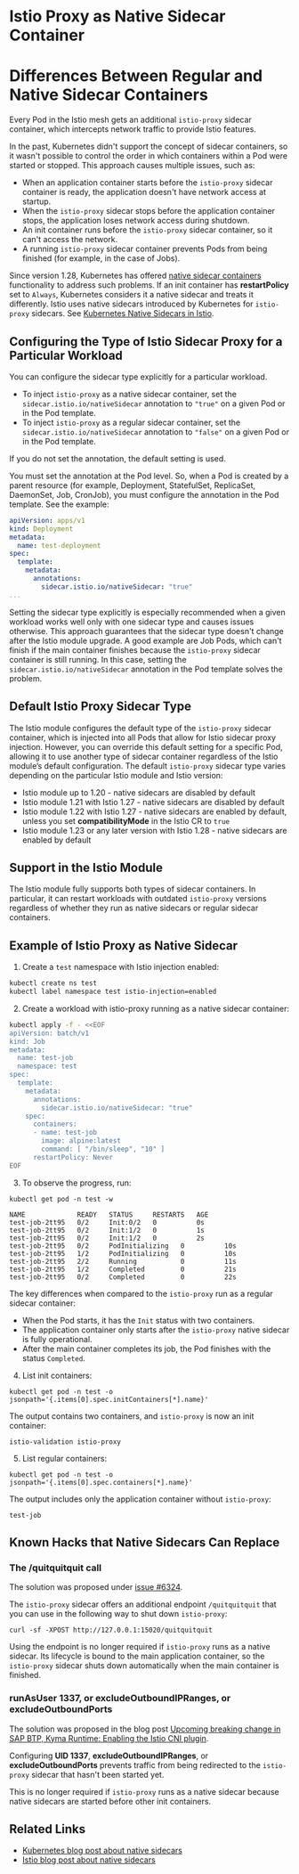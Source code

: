 # Istio Proxy as Native Sidecar Container

# Differences Between Regular and Native Sidecar Containers

Every Pod in the Istio mesh gets an additional `istio-proxy` sidecar container, which intercepts network traffic to provide Istio features.

In the past, Kubernetes didn't support the concept of sidecar containers, so it wasn't possible to control the order in which containers within a Pod were started or stopped. This approach causes multiple issues, such as:
- When an application container starts before the `istio-proxy` sidecar container is ready, the application doesn't have network access at startup.
- When the `istio-proxy` sidecar stops before the application container stops, the application loses network access during shutdown.
- An init container runs before the `istio-proxy` sidecar container, so it can't access the network.
- A running `istio-proxy` sidecar container prevents Pods from being finished (for example, in the case of Jobs).

Since version 1.28, Kubernetes has offered [native sidecar containers](https://kubernetes.io/blog/2023/08/25/native-sidecar-containers/) functionality to address such problems. If an init container has **restartPolicy** set to `Always`, Kubernetes considers it a native sidecar and treats it differently.
Istio uses native sidecars introduced by Kubernetes for `istio-proxy` sidecars. See [Kubernetes Native Sidecars in Istio](https://istio.io/latest/blog/2023/native-sidecars/).

## Configuring the Type of Istio Sidecar Proxy for a Particular Workload

You can configure the sidecar type explicitly for a particular workload.
- To inject `istio-proxy` as a native sidecar container, set the `sidecar.istio.io/nativeSidecar` annotation to `"true"` on a given Pod or in the Pod template.
- To inject `istio-proxy` as a regular sidecar container, set the `sidecar.istio.io/nativeSidecar` annotation to `"false"` on a given Pod or in the Pod template.

If you do not set the annotation, the default setting is used.

You must set the annotation at the Pod level. So, when a Pod is created by a parent resource (for example, Deployment, StatefulSet, ReplicaSet, DaemonSet, Job, CronJob), you must configure the annotation in the Pod template. See the example:

```yaml
apiVersion: apps/v1
kind: Deployment
metadata:
  name: test-deployment
spec:
  template:
    metadata:
      annotations:
        sidecar.istio.io/nativeSidecar: "true"
...
```

Setting the sidecar type explicitly is especially recommended when a given workload works well only with one sidecar type and causes issues otherwise. This approach guarantees that the sidecar type doesn't change after the Istio module upgrade. A good example are Job Pods, which can't finish if the main container finishes because the `istio-proxy` sidecar container is still running. In this case, setting the `sidecar.istio.io/nativeSidecar` annotation in the Pod template solves the problem.

## Default Istio Proxy Sidecar Type

The Istio module configures the default type of the `istio-proxy` sidecar container, which is injected into all Pods that allow for Istio sidecar proxy injection. However, you can override this default setting for a specific Pod, allowing it to use another type of sidecar container regardless of the Istio module’s default configuration. The default `istio-proxy` sidecar type varies depending on the particular Istio module and Istio version:
- Istio module up to 1.20 - native sidecars are disabled by default
- Istio module 1.21 with Istio 1.27 - native sidecars are disabled by default
- Istio module 1.22 with Istio 1.27 - native sidecars are enabled by default, unless you set **compatibilityMode** in the Istio CR to `true`
- Istio module 1.23 or any later version with Istio 1.28 - native sidecars are enabled by default

## Support in the Istio Module

The Istio module fully supports both types of sidecar containers. In particular, it can restart workloads with outdated `istio-proxy` versions regardless of whether they run as native sidecars or regular sidecar containers.

## Example of Istio Proxy as Native Sidecar

1. Create a `test` namespace with Istio injection enabled:

```bash
kubectl create ns test
kubectl label namespace test istio-injection=enabled
```

2. Create a workload with istio-proxy running as a native sidecar container:

```bash
kubectl apply -f - <<EOF
apiVersion: batch/v1
kind: Job
metadata:
  name: test-job
  namespace: test
spec:
  template:
    metadata:
      annotations:
        sidecar.istio.io/nativeSidecar: "true"
    spec:
      containers:
      - name: test-job
        image: alpine:latest
        command: [ "/bin/sleep", "10" ]
      restartPolicy: Never
EOF
```

3. To observe the progress, run:
```
kubectl get pod -n test -w
```

```
NAME             READY   STATUS     RESTARTS   AGE
test-job-2tt95   0/2     Init:0/2   0          0s
test-job-2tt95   0/2     Init:1/2   0          1s
test-job-2tt95   0/2     Init:1/2   0          2s
test-job-2tt95   0/2     PodInitializing   0          10s
test-job-2tt95   1/2     PodInitializing   0          10s
test-job-2tt95   2/2     Running           0          11s
test-job-2tt95   1/2     Completed         0          21s
test-job-2tt95   0/2     Completed         0          22s
```

The key differences when compared to the `istio-proxy` run as a regular sidecar container:
- When the Pod starts, it has the `Init` status with two containers.
- The application container only starts after the `istio-proxy` native sidecar is fully operational.
- After the main container completes its job, the Pod finishes with the status `Completed`.

4. List init containers:

```
kubectl get pod -n test -o jsonpath='{.items[0].spec.initContainers[*].name}'
```
The output contains two containers, and `istio-proxy` is now an init container:

```
istio-validation istio-proxy
```

5. List regular containers:

```
kubectl get pod -n test -o jsonpath='{.items[0].spec.containers[*].name}'
```

The output includes only the application container without `istio-proxy`:

```
test-job
```

## Known Hacks that Native Sidecars Can Replace

### The /quitquitquit call

The solution was proposed under [issue #6324](https://github.com/istio/istio/issues/6324#issuecomment-533923427).

The `istio-proxy` sidecar offers an additional endpoint `/quitquitquit` that you can use in the following way to shut down `istio-proxy`:

```
curl -sf -XPOST http://127.0.0.1:15020/quitquitquit
```

Using the endpoint is no longer required if `istio-proxy` runs as a native sidecar. Its lifecycle is bound to the main application container, so the `istio-proxy` sidecar shuts down automatically when the main container is finished.

### runAsUser 1337, or excludeOutboundIPRanges, or excludeOutboundPorts

The solution was proposed in the blog post [Upcoming breaking change in SAP BTP, Kyma Runtime: Enabling the Istio CNI plugin](https://community.sap.com/t5/technology-blog-posts-by-sap/upcoming-breaking-change-in-sap-btp-kyma-runtime-enabling-the-istio-cni/ba-p/13550765).

Configuring **UID 1337**, **excludeOutboundIPRanges**, or **excludeOutboundPorts** prevents traffic from being redirected to the `istio-proxy` sidecar that hasn't been started yet.

This is no longer required if `istio-proxy` runs as a native sidecar because native sidecars are started before other init containers.

## Related Links

- [Kubernetes blog post about native sidecars](https://kubernetes.io/blog/2023/08/25/native-sidecar-containers/)
- [Istio blog post about native sidecars](https://istio.io/latest/blog/2023/native-sidecars/)
